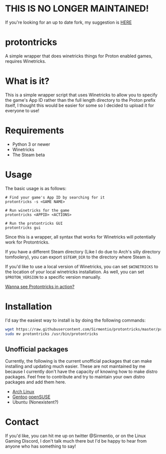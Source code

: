 # THIS IS NO LONGER MAINTAINED!
If you're looking for an up to date fork, my suggestion is [HERE](https://github.com/Matoking/protontricks)


# protontricks
A simple wrapper that does winetricks things for Proton enabled games, requires Winetricks.

# What is it?
This is a simple wrapper script that uses Winetricks to allow you to specify the game's App ID rather than the full length directory to the Proton prefix itself, I thought this would be easier for some so I decided to upload it for everyone to use!

# Requirements
* Python 3 or newer
* Winetricks
* The Steam beta

# Usage
The basic usage is as follows:

```
# Find your game's App ID by searching for it
protontricks -s <GAME NAME>

# Run winetricks for the game
protontricks <APPID> <ACTIONS>

# Run the protontricks GUI
protontricks gui
```

Since this is a wrapper, all syntax that works for Winetricks will potentially work for Protontricks.

If you have a different Steam directory (Like I do due to Arch's silly directory tomfoolery), you can export ``$STEAM_DIR`` to the directory where Steam is.

If you'd like to use a local version of Winetricks, you can set ``$WINETRICKS`` to the location of your local winetricks installation. As well, you can set ``$PROTON_VERSION`` to a specific version manually.

[Wanna see Protontricks in action?](https://asciinema.org/a/i2uqz1uZXYACl9NAHYbuZ3TCT)

# Installation
I'd say the easiest way to install is by doing the following commands:
```sh
wget https://raw.githubusercontent.com/Sirmentio/protontricks/master/protontricks && chmod +x protontricks
sudo mv protontricks /usr/bin/protontricks
```
## Unofficial packages
Currently, the following is the current unofficial packages that can make installing and updating much easier. These are not maintained by me because I currently don't have the capacity of knowing how to make distro packages. Feel free to contribute and try to maintain your own distro packages and add them here.
* [Arch Linux](https://aur.archlinux.org/packages/protontricks-git/)
* [Gentoo](https://gpo.zugaina.org/app-emulation/protontricks)
  [openSUSE](https://software.opensuse.org//download.html?project=home%3Avitalykorotkov&package=protontricks)
* Ubuntu (Nonexistent?)

# Contact
If you'd like, you can hit me up on twitter @Sirmentio, or on the Linux Gaming Discord, I don't talk much there but I'd be happy to hear from anyone who has something to say!
